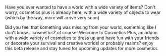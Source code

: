 Have you ever wanted to have a world with a wide variety of items? Don't worry, cosmetics plus is already here, with a wide variety of objects to wear (which by the way, more will arrive very soon)

Did you feel that something was missing from your world, something like I don't know... cosmetics? of course! Welcome to Cosmetics Plus, an addon with a wide variety of cosmetics to dress up and have fun with your friends or decorate your survival and creative worlds! or probably realms? enjoy this beta release and stay tuned for upcoming updates for more cosmetics
